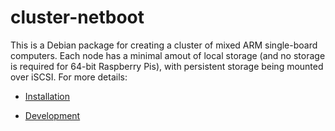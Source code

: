 # cluster-netboot

This is a Debian package for creating a cluster of mixed ARM single-board
computers. Each node has a minimal amout of local storage (and no storage is
required for 64-bit Raspberry Pis), with persistent storage being mounted over
iSCSI. For more details:

* [Installation](docs/install.md)

* [Development](docs/development.md)
